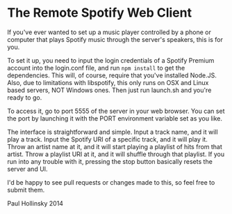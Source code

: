 The Remote Spotify Web Client
=====================

If you've ever wanted to set up a music player controlled by a phone or computer that plays Spotify music through the server's speakers, this is for you.

To set it up, you need to input the login credentials of a Spotify Premium account into the login.conf file, and run `npm install` to get the dependencies. This will, of course, require that you've installed Node.JS. Also, due to limitations with libspotify, this only runs on OSX and Linux based servers, NOT Windows ones. Then just run launch.sh and you're ready to go.

To access it, go to port 5555 of the server in your web browser. You can set the port by launching it with the PORT environment variable set as you like.

The interface is straightforward and simple. Input a track name, and it will play a track. Input the Spotify URI of a specific track, and it will play it. Throw an artist name at it, and it will start playing a playlist of hits from that artist. Throw a playlist URI at it, and it will shuffle through that playlist. If you run into any trouble with it, pressing the stop button basically resets the server and UI.

I'd be happy to see pull requests or changes made to this, so feel free to submit them.

Paul Hollinsky 2014